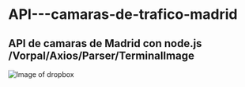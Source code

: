# API---camaras-de-trafico-madrid
## API de camaras de Madrid con node.js /Vorpal/Axios/Parser/TerminalImage




![Image of dropbox](http://www.dropbox.com/s/qqxvjirczbgay5x/Screenshot%202019-12-03%2010.53.31.png?dl=0)


